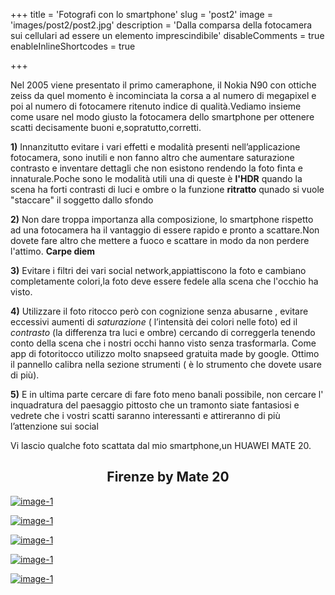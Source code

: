 +++ 
title = 'Fotografi con lo smartphone' 
slug = 'post2' 
image = 'images/post2/post2.jpg' 
description = 'Dalla comparsa della fotocamera sui cellulari ad essere un elemento imprescindibile' 
disableComments = true 
enableInlineShortcodes = true

+++ 



Nel 2005 viene presentato il primo cameraphone, il Nokia N90 con ottiche zeiss da quel momento è incominciata la corsa a al numero di megapixel e poi al numero di fotocamere ritenuto indice di qualità.Vediamo insieme come usare nel modo giusto la fotocamera dello smartphone per ottenere scatti decisamente buoni e,sopratutto,corretti.

**1)** Innanzitutto evitare i vari effetti e modalità presenti nell’applicazione fotocamera, sono inutili e non fanno altro che aumentare saturazione contrasto e inventare dettagli che non esistono rendendo la foto finta e innaturale.Poche sono le modalità utili una di queste è **l'HDR** quando la scena ha forti contrasti di luci e ombre o la funzione **ritratto** qunado si vuole "staccare" il soggetto dallo sfondo

**2)** Non dare troppa importanza alla composizione, lo smartphone rispetto ad una fotocamera ha il vantaggio di essere rapido e pronto a scattare.Non dovete fare altro che mettere a fuoco e scattare in modo da non perdere l'attimo. **Carpe diem**

**3)** Evitare i filtri dei vari social network,appiattiscono la foto e cambiano completamente colori,la foto deve essere fedele alla scena che l'occhio ha visto.

**4)** Utilizzare il foto ritocco però con cognizione senza abusarne , evitare eccessivi aumenti di _saturazione_ ( l’intensità dei colori nelle foto) ed il _contrasto_ (la differenza tra luci e ombre) cercando di correggerla tenendo conto della scena che i nostri occhi hanno visto senza trasformarla. Come app di fotoritocco utilizzo molto snapseed gratuita made by google. Ottimo il pannello calibra nella sezione strumenti ( è lo strumento che dovete usare di più).

**5)** E in ultima parte cercare di fare foto meno banali possibile, non cercare l' inquadratura del paesaggio pittosto che un tramonto siate fantasiosi e vedrete che i vostri scatti saranno interessanti e attireranno di più l’attenzione sui social


Vi lascio qualche foto scattata dal mio smartphone,un HUAWEI MATE 20.


<h2 style="text-align: center;">Firenze by Mate 20 </h2>

<a class="example-image-link" href="https://res.cloudinary.com/maltob03/image/upload/v1567690312/post2/IMG_20190322_110044_vaapgw.jpg" data-lightbox="example-1"><img class="example-image" src="https://res.cloudinary.com/maltob03/image/upload/s--qM9PN_ks--/c_scale,h_200,q_jpegmini,w_250/v1567690312/post2/IMG_20190322_110044_vaapgw.jpg" alt="image-1" /></a>

<a class="example-image-link" href="https://res.cloudinary.com/maltob03/image/upload/v1567690313/post2/IMG_20190321_172500_ec87f3_lkknx7.jpg" data-lightbox="example-1"><img class="example-image" src="https://res.cloudinary.com/maltob03/image/upload/s--r66DCtsi--/c_scale,h_200,q_jpegmini,w_250/v1567690313/post2/IMG_20190321_172500_ec87f3_lkknx7.jpg" alt="image-1" /></a>


<a class="example-image-link" href="https://res.cloudinary.com/maltob03/image/upload/v1567690312/post2/IMG_20190321_133808_zkssii.jpg" data-lightbox="example-1"><img class="example-image" src="https://res.cloudinary.com/maltob03/image/upload/s--8wpPoior--/c_crop,h_250,q_jpegmini,w_200/v1567690312/post2/IMG_20190321_133808_zkssii.jpg" alt="image-1" /></a>



<a class="example-image-link" href="https://res.cloudinary.com/maltob03/image/upload/v1567690311/post2/IMG_20190322_120527_pvxzhr.jpg" data-lightbox="example-1"><img class="example-image" src="https://res.cloudinary.com/maltob03/image/upload/s--qRRdmis9--/c_scale,h_250,q_jpegmini,w_200/v1567690311/post2/IMG_20190322_120527_pvxzhr.jpg" alt="image-1" /></a>



<a class="example-image-link" href="https://res.cloudinary.com/maltob03/image/upload/v1567690309/post2/IMG_20190323_171704_egtpww.jpg" data-lightbox="example-1"><img class="example-image" src="https://res.cloudinary.com/maltob03/image/upload/s--XoqE1V3D--/c_scale,h_250,q_jpegmini,w_200/v1567690309/post2/IMG_20190323_171704_egtpww.jpg" alt="image-1" /></a>



